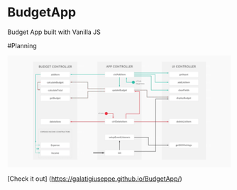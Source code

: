 # BudgetApp
Budget App built with Vanilla JS

#Planning

![alt text](https://github.com/galatigiuseppe/BudgetApp/blob/master/plan2.png)

[Check it out] (https://galatigiuseppe.github.io/BudgetApp/)
